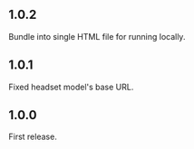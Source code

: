 ## 1.0.2

Bundle into single HTML file for running locally.


## 1.0.1

Fixed headset model's base URL.


## 1.0.0

First release.


